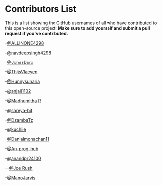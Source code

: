 # Contributors List

This is a list showing the GitHub usernames of all who have contributed to this open-source project! **Make sure to add yourself and submit a pull request if you've contributed.**

-[@ALLINONE4298](https://github.com/ALLINONE4298)

-[@navdeepsingh4298](https://github.com/navdeepsingh4298)

-[@JonasBerx](https://github.com/JonasBerx)

-[@ThijsVlaeyen](https://github.com/ThijsVlaeyen)

-[@Hunnysunaria](https://github.com/Hunnysunaria)

-[@anjali1102](https://github.com/anjali1102)

-[@Madhumitha R](https://github.com/Madhu-ram06)

-[@shreya-bit](https://github.com/shreya-bit)

-[@DzambaTz](https://github.com/DzambaTz)

-[@kuchiie](https://github.com/kuchiie)

-[@Danialmonachan11](https://github.com/Danialmonachan11)

-[@An-prog-hub](https://github.com/An-prog-hub)

-[@anandpr24100](https://github.com/anandpr24100)

--[@Joe Rush](https://github.com/joerush18)

-[@ManoJarvis](https://github.com/ManoJarvis)
